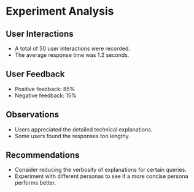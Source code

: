 # Experiment Analysis

## User Interactions
- A total of 50 user interactions were recorded.
- The average response time was 1.2 seconds.

## User Feedback
- Positive feedback: 85%
- Negative feedback: 15%

## Observations
- Users appreciated the detailed technical explanations.
- Some users found the responses too lengthy.

## Recommendations
- Consider reducing the verbosity of explanations for certain queries.
- Experiment with different personas to see if a more concise persona performs better.